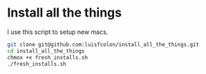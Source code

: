 # Install all the things

I use this script to setup new macs.

```bash
git clone git@github.com:luisfcolon/install_all_the_things.git
cd install_all_the_things
chmox +x fresh_installs.sh
./fresh_installs.sh
```
